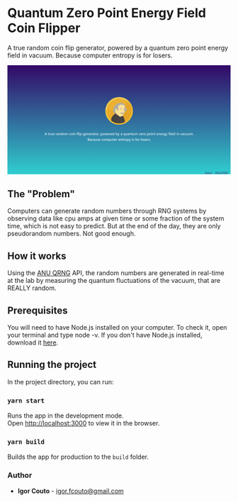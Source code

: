 # Quantum Zero Point Energy Field Coin Flipper

A true random coin flip generator, powered by a quantum zero point energy field in vacuum.
Because computer entropy is for losers.

![](screenshot.png)

## The "Problem"

Computers can generate random numbers through RNG systems by observing data like cpu amps at given time or some fraction of the system time, which is not easy to predict. But at the end of the day, they are only pseudorandom numbers. Not good enough.

## How it works

Using the [ANU QRNG](https://qrng.anu.edu.au/) API, the random numbers are generated in real-time at the lab by measuring the quantum fluctuations of the vacuum, that are REALLY random.

## Prerequisites

You will need to have Node.js installed on your computer. To check it, open your terminal and type node -v. If you don't have Node.js installed, download it [here](https://nodejs.org/pt-br/download/).

## Running the project

In the project directory, you can run:

### `yarn start`

Runs the app in the development mode.<br />
Open [http://localhost:3000](http://localhost:3000) to view it in the browser.

### `yarn build`

Builds the app for production to the `build` folder.<br />

### Author

* **Igor Couto** - [igor.fcouto@gmail.com](mailto:igor.fcouto@gmail.com)